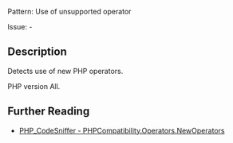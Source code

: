 Pattern: Use of unsupported operator

Issue: -

## Description

Detects use of new PHP operators.

PHP version All.

## Further Reading

* [PHP_CodeSniffer - PHPCompatibility.Operators.NewOperators](https://github.com/PHPCompatibility/PHPCompatibility/tree/develop/PHPCompatibility/Sniffs/Operators/NewOperatorsSniff.php)
